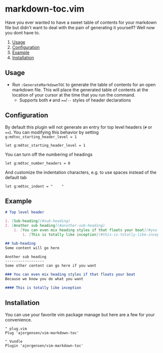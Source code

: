# markdown-toc.vim

Have you ever wanted to have a sweet table of contents for your markdown file but didn't want to deal with the pain of generating it yourself? Well now you dont have to.

1. [Usage](#usage)
2. [Configuration](#configuration)
3. [Example](#example)
4. [Installation](#installation)

## Usage

* Run `:GenerateMarkdownTOC` to generate the table of contents for an open markdown file. This will place the generated table of contents at the location of your cursor at the time that you run the command.
  * Supports both `#` and `==`/`--` styles of header declarations

## Configuration

By default this plugin will not generate an entry for top level headers (`#` or `==`). You can modifying this behavior by setting `g:mdtoc_starting_header_level = 1`
```vimscript
let g:mdtoc_starting_header_level = 1
```

You can turn off the numbering of headings
```vimscript
let g:mdtoc_number_headers = 0
```

And customize the indentation characters, e.g. to use spaces instead of the default tab
```vimscript
let g:mdtoc_indent = "    "
```

## Example

```markdown
# Top level header

1. [Sub-heading](#sub-heading)
2. [Another sub heading](#another-sub-heading)
	1. [You can even mix heading styles if that floats your boat](#you-can-even-mix-heading-styles-if-that-floats-your-boat)
		1. [This is totally like inception](#this-is-totally-like-inception)

## Sub-heading
Some content will go here

Another sub heading
------------------
Some other content can go here if you want

### You can even mix heading styles if that floats your boat
Because we know you do what you want

#### This is totally like inception
```

## Installation

You can use your favorite vim package manage but here are a few for your convenience.

```vimscript
" plug.vim
Plug 'ajorgensen/vim-markdown-toc'

" Vundle
Plugin 'ajorgensen/vim-markdown-toc'
```
